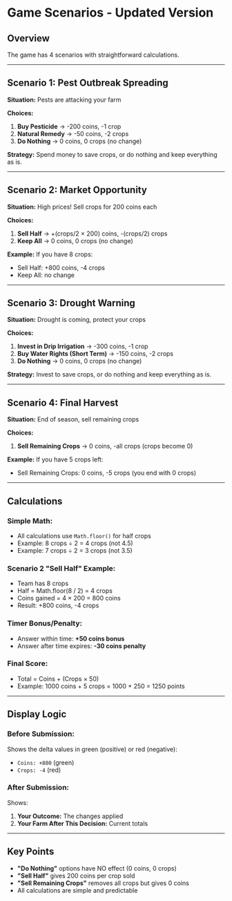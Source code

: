 # Game Scenarios - Updated Version

## Overview

The game has 4 scenarios with straightforward calculations.

---

## Scenario 1: Pest Outbreak Spreading

**Situation:** Pests are attacking your farm

**Choices:**

1. **Buy Pesticide** → -200 coins, -1 crop
2. **Natural Remedy** → -50 coins, -2 crops
3. **Do Nothing** → 0 coins, 0 crops (no change)

**Strategy:** Spend money to save crops, or do nothing and keep everything as is.

---

## Scenario 2: Market Opportunity

**Situation:** High prices! Sell crops for 200 coins each

**Choices:**

1. **Sell Half** → +(crops/2 × 200) coins, -(crops/2) crops
2. **Keep All** → 0 coins, 0 crops (no change)

**Example:** If you have 8 crops:

-   Sell Half: +800 coins, -4 crops
-   Keep All: no change

---

## Scenario 3: Drought Warning

**Situation:** Drought is coming, protect your crops

**Choices:**

1. **Invest in Drip Irrigation** → -300 coins, -1 crop
2. **Buy Water Rights (Short Term)** → -150 coins, -2 crops
3. **Do Nothing** → 0 coins, 0 crops (no change)

**Strategy:** Invest to save crops, or do nothing and keep everything as is.

---

## Scenario 4: Final Harvest

**Situation:** End of season, sell remaining crops

**Choices:**

1. **Sell Remaining Crops** → 0 coins, -all crops (crops become 0)

**Example:** If you have 5 crops left:

-   Sell Remaining Crops: 0 coins, -5 crops (you end with 0 crops)

---

## Calculations

### Simple Math:

-   All calculations use `Math.floor()` for half crops
-   Example: 8 crops ÷ 2 = 4 crops (not 4.5)
-   Example: 7 crops ÷ 2 = 3 crops (not 3.5)

### Scenario 2 "Sell Half" Example:

-   Team has 8 crops
-   Half = Math.floor(8 / 2) = 4 crops
-   Coins gained = 4 × 200 = 800 coins
-   Result: +800 coins, -4 crops

### Timer Bonus/Penalty:

-   Answer within time: **+50 coins bonus**
-   Answer after time expires: **-30 coins penalty**

### Final Score:

-   Total = Coins + (Crops × 50)
-   Example: 1000 coins + 5 crops = 1000 + 250 = 1250 points

---

## Display Logic

### Before Submission:

Shows the delta values in green (positive) or red (negative):

-   `Coins: +800` (green)
-   `Crops: -4` (red)

### After Submission:

Shows:

1. **Your Outcome:** The changes applied
2. **Your Farm After This Decision:** Current totals

---

## Key Points

-   **"Do Nothing"** options have NO effect (0 coins, 0 crops)
-   **"Sell Half"** gives 200 coins per crop sold
-   **"Sell Remaining Crops"** removes all crops but gives 0 coins
-   All calculations are simple and predictable
